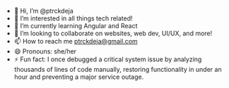 - 👋 Hi, I’m @ptrckdeja
- 👀 I’m interested in all things tech related!
- 🌱 I’m currently learning Angular and React
- 💞️ I’m looking to collaborate on websites, web dev, UI/UX, and more!
- 📫 How to reach me ptrckdeja@gmail.com
- 😄 Pronouns: she/her
- ⚡ Fun fact: I once debugged a critical system issue by analyzing thousands of lines of code manually, restoring functionality in under an hour and preventing a major service outage.

<!---
ptrckdeja/ptrckdeja is a ✨ special ✨ repository because its `README.md` (this file) appears on your GitHub profile.
You can click the Preview link to take a look at your changes.
--->
